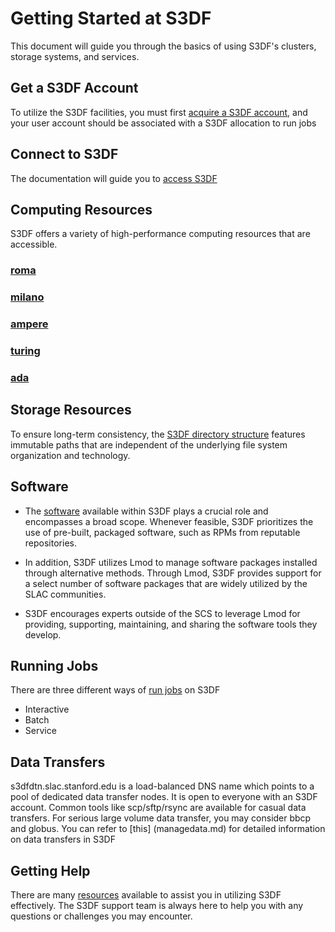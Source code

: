 # Getting Started at S3DF

This document will guide you through the basics of using S3DF's clusters, storage systems, and services.

## Get a S3DF Account

To utilize the S3DF facilities, you must first [acquire a S3DF account](accounts.md#account), and your user account should be associated with a S3DF allocation to run jobs

## Connect to S3DF

The documentation will guide you to [access S3DF](accounts.md#connect)

## Computing Resources 
S3DF offers a variety of high-performance computing resources that are accessible. 

### [roma](systems.md#roma)
### [milano](systems.md#milano)
### [ampere](systems.md#ampere)
### [turing](systems.md#turing)
### [ada](systems.md#ada)

## Storage Resources
To ensure long-term consistency, the [S3DF directory structure](storage.md) features immutable paths that are independent of the underlying file system organization and technology.


## Software

- The [software](software.md) available within S3DF plays a crucial role and encompasses a broad scope. Whenever feasible, S3DF prioritizes the use of pre-built, packaged software, such as RPMs from reputable repositories.

- In addition, S3DF utilizes Lmod to manage software packages installed through alternative methods. Through Lmod, S3DF provides support for a select number of software packages that are widely utilized by the SLAC communities.

- S3DF encourages experts outside of the SCS to leverage Lmod for providing, supporting, maintaining, and sharing the software tools they develop.  

## Running Jobs
There are three different ways of [run jobs](run.md) on S3DF
- Interactive
- Batch
- Service  

## Data Transfers
s3dfdtn.slac.stanford.edu is a load-balanced DNS name which points to a pool of dedicated data transfer nodes. It is open to everyone with an S3DF account. Common tools like scp/sftp/rsync are available for casual data transfers. For serious large volume data transfer, you may consider bbcp and globus. You can refer to [this] (managedata.md) for detailed information on data transfers in S3DF

## Getting Help
There are many [resources](help.md) available to assist you in utilizing S3DF effectively. The S3DF support team is always here to help you with any questions or challenges you may encounter. 

